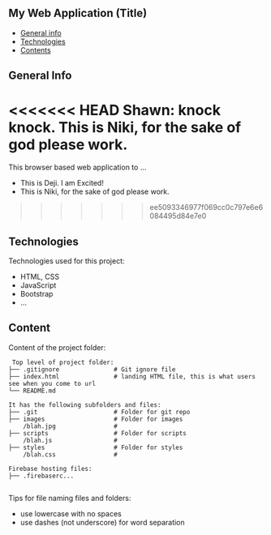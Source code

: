 ## My Web Application (Title)

* [General info](#general-info)
* [Technologies](#technologies)
* [Contents](#content)

## General Info
<<<<<<< HEAD
Shawn: knock knock.	
This is Niki, for the sake of god please work.
=======
This browser based web application to ...
* This is Deji. I am Excited!
* This is Niki, for the sake of god please work.
>>>>>>> ee5093346977f069cc0c797e6e6084495d84e7e0
	
## Technologies
Technologies used for this project:
* HTML, CSS
* JavaScript
* Bootstrap 
* ...
	
## Content
Content of the project folder:

```
 Top level of project folder: 
├── .gitignore               # Git ignore file
├── index.html               # landing HTML file, this is what users see when you come to url
└── README.md

It has the following subfolders and files:
├── .git                     # Folder for git repo
├── images                   # Folder for images
    /blah.jpg                # 
├── scripts                  # Folder for scripts
    /blah.js                 # 
├── styles                   # Folder for styles
    /blah.css                # 

Firebase hosting files: 
├── .firebaserc...


```

Tips for file naming files and folders:
* use lowercase with no spaces
* use dashes (not underscore) for word separation

